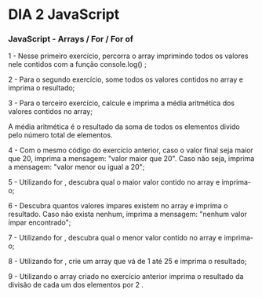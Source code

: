# DIA 2 JavaScript


### JavaScript - Arrays / For / For of

1 - Nesse primeiro exercício, percorra o array imprimindo todos os valores nele contidos com a função console.log() ;

2 - Para o segundo exercício, some todos os valores contidos no array e imprima o resultado;

3 - Para o terceiro exercício, calcule e imprima a média aritmética dos valores contidos no array;

A média aritmética é o resultado da soma de todos os elementos divido pelo número total de elementos.

4 - Com o mesmo código do exercício anterior, caso o valor final seja maior que 20, imprima a mensagem: "valor maior que 20". Caso não seja, imprima a mensagem: "valor menor ou igual a 20";

5 - Utilizando for , descubra qual o maior valor contido no array e imprima-o;

6 - Descubra quantos valores ímpares existem no array e imprima o resultado. Caso não exista nenhum, imprima a mensagem: "nenhum valor ímpar encontrado";

7 - Utilizando for , descubra qual o menor valor contido no array e imprima-o;

8 - Utilizando for , crie um array que vá de 1 até 25 e imprima o resultado;

9 - Utilizando o array criado no exercício anterior imprima o resultado da divisão de cada um dos elementos por 2 .